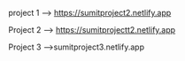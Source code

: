 project 1 --> https://sumitproject2.netlify.app


Project 2 -->  https://sumitprojectt2.netlify.app 



Project 3 -->sumitproject3.netlify.app 
